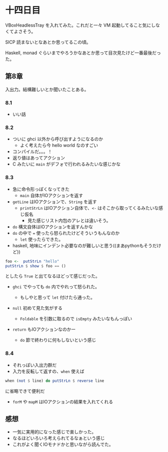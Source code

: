 # 十四日目

VBoxHeadlessTray を入れてみた。これだと一々 VM 起動してること気にしなくてよさそう。

SICP 読まないとなあとか思ってるこの頃。

Haskell, monad ぐらいまでやろうかなあとか思って目次見たけど一番最後だった。

## 第8章

入出力。結構難しいとか聞いたことある。

### 8.1

- いい話

### 8.2

- ついに ghci 以外から呼び出すようになるのか
  - よく考えたら今 hello world なのすごい
- コンパイルだ。。。！
- 返り値はあってアクション
- C みたいに `main` がデフォで行われるみたいな感じかな

### 8.3
- 急に命令形っぽくなってきた
  - `main` 自体がIOアクションを返す
- `getLine` はIOアクションで、`String` を返す
  - `printStrLn` はIOアクション自体で、`<-` はそこから取ってくるみたいな感じ仮名
    - 見た感じリスト内包のアレとは違いそう。
- `do` 構文自体はIOアクションを返すんかな
- `do` の中で `=` 使ったら怒られたけどそういうもんなのか
  - `let` 使ったらできた。
- haskell, 地味にインデント必要なのが難しいと思う((まあpythonもそうだけど))

```haskell
foo <-  putStrLn "hello"
putStrLn $ show $ foo == ()
```

としたら `True` と出てなるほどって感じだった。

- `ghci` でやっても `do` 内でやれって怒られた。
  - もしやと思って `let` 付けたら通った。

- `null` 初めて見た気がする
  - `Foldable` を引数に取るので `isEmpty` みたいなもんっぽい

- `return` もIOアクションなのかー
  - `do` 節で終わりに何もしないという感じ

### 8.4

- それっぽい入出力群だ
- 入力を反転して返すの、`when` 使えば

```haskell
when (not $ line) do putStrLn $ reverse line
```

に省略できて便利だ

- `forM` や `mapM` はIOアクションの結果を入れてくれる

## 感想

- 一気に実用的になった感じで楽しかった。
- なるほどいろいろ考えられてるなぁという感じ
- これがよく聞くIOモナドかと思いながら読んでた。
